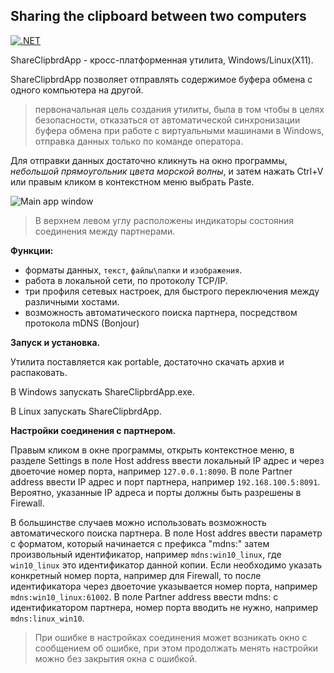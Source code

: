 ## Sharing the clipboard between two computers

[![.NET](https://github.com/viordash/ShareClipbrd/actions/workflows/dotnet.yml/badge.svg?branch=main)](https://github.com/viordash/ShareClipbrd/actions/workflows/dotnet.yml)

ShareClipbrdApp - кросс-платформенная утилита, Windows/Linux(X11). 

ShareClipbrdApp позволяет отправлять содержимое буфера обмена с одного компьютера на другой. 

> первоначальная цель создания утилиты, была в том чтобы в целях безопасности, отказаться
> от автоматической синхронизации буфера обмена при работе с
> виртуальными машинами в Windows, отправка данных только по команде
> оператора.

Для отправки данных достаточно кликнуть на окно программы, *небольшой прямоугольник цвета морской волны*, и затем нажать Ctrl+V или правым кликом в контекстном меню выбрать Paste.

![Main app window](https://github.com/viordash/ShareClipbrd/blob/main/assets/Open%20settings.png)

> В верхнем левом углу расположены индикаторы состояния соединения между партнерами.

**Функции:**
 - форматы данных, `текст`, `файлы\папки` и `изображения`.
 - работа в локальной сети, по протоколу TCP/IP.
 - три профиля сетевых настроек, для быстрого переключения между различными хостами.
 - возможность автоматического поиска партнера, посредством протокола mDNS (Bonjour)
 
**Запуск и установка.**

Утилита поставляется как portable, достаточно скачать архив и распаковать. 

В Windows запускать ShareClipbrdApp.exe.

В Linux запускать ShareClipbrdApp.
 
**Настройки соединения с партнером.**

Правым кликом в окне программы, открыть контекстное меню, в разделе Settings в поле Host address ввести локальный IP адрес и через двоеточие номер порта, например `127.0.0.1:8090`. В поле Partner address ввести IP адрес и порт партнера, например `192.168.100.5:8091`. Вероятно, указанные IP адреса и порты должны быть разрешены в Firewall.

В большинстве случаев можно использовать возможность автоматического поиска партнера. В поле Host addres ввести параметр с форматом, который начинается с префикса "mdns:" затем произвольный идентификатор, например `mdns:win10_linux`, где `win10_linux` это идентификатор данной копии. Если необходимо указать конкретный номер порта, например для Firewall, то после идентификатора через двоеточие указывается номер порта, например `mdns:win10_linux:61002`.  В поле Partner address ввести mdns: с идентификатором партнера, номер порта вводить не нужно, например `mdns:linux_win10`.

> При ошибке в настройках соединения может возникать окно с сообщением
> об ошибке, при этом продолжать менять настройки можно без закрытия
> окна с ошибкой.
